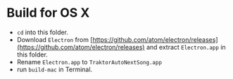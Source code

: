# Build for OS X

- ```cd``` into this folder. 
- Download ```Electron``` from [https://github.com/atom/electron/releases](https://github.com/atom/electron/releases) and extract ```Electron.app``` in this folder. 
- Rename ```Electron.app``` to ```TraktorAutoNextSong.app```
- run ```build-mac``` in Terminal.